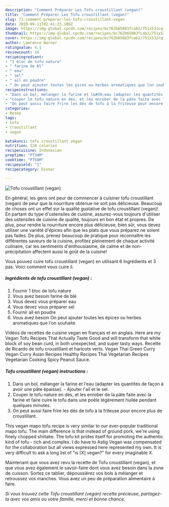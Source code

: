 ```yaml
---
description: "Comment Préparer Les Tofu croustillant (vegan)"
title: "Comment Préparer Les Tofu croustillant (vegan)"
slug: 71-comment-preparer-les-tofu-croustillant-vegan
date: 2020-09-11T02:41:23.186Z
image: https://img-global.cpcdn.com/recipes/bc762b65883fcab2/751x532cq70/tofu-croustillant-vegan-photo-principale-de-la-recette.jpg
thumbnail: https://img-global.cpcdn.com/recipes/bc762b65883fcab2/751x532cq70/tofu-croustillant-vegan-photo-principale-de-la-recette.jpg
cover: https://img-global.cpcdn.com/recipes/bc762b65883fcab2/751x532cq70/tofu-croustillant-vegan-photo-principale-de-la-recette.jpg
author: Lawrence Warner
ratingvalue: 4.1
reviewcount: 14
recipeingredient:
- "1 bloc de tofu nature"
- " farine de bl"
- " eau"
- " sel"
- " ail en poudre"
- " On peut ajouter toutes les pices ou herbes aromatiques que lon souhaite"
recipeinstructions:
- "Dans un bol, mélanger la farine et l&#39;eau (adapter les quantités de façon à avoir une pâte épaisse). Ajouter l&#39;ail et le sel."
- "Couper le tofu nature en dés, et les enrober de la pâte faite avec la farine et faire cuire le tofu dans une poêle légèrement huilée pendant quelques minutes."
- "On peut aussi faire frire les dés de tofu à la friteuse pour encore plus de croustillant."
categories:
- Resep
tags:
- tofu
- croustillant
- vegan

katakunci: tofu croustillant vegan 
nutrition: 128 calories
recipecuisine: Indonesian
preptime: "PT34M"
cooktime: "PT58M"
recipeyield: "1"
recipecategory: Dinner

---
```



![Tofu croustillant (vegan)](https://img-global.cpcdn.com/recipes/bc762b65883fcab2/751x532cq70/tofu-croustillant-vegan-photo-principale-de-la-recette.jpg)

En général, les gens ont peur de commencer à cuisiner tofu croustillant (vegan) de peur que la nourriture obtenue ne soit pas délicieuse. Beaucoup de choses ont un effet sur la qualité gustative de tofu croustillant (vegan)! En partant du type d'ustensiles de cuisine, assurez-vous toujours d'utiliser des ustensiles de cuisine de qualité, toujours en bon état et propres. De plus, pour rendre la nourriture encore plus délicieuse, bien sûr, vous devez utiliser une variété d'épices afin que les plats que vous préparez ne soient pas fades. De plus, prenez beaucoup de pratique pour reconnaître les différentes saveurs de la cuisine, profitez pleinement de chaque activité culinaire, car les sentiments d'enthousiasme, de calme et de non-précipitation affectent aussi le goût de la cuisine!

<!--inarticleads1-->

Vous pouvez cuire tofu croustillant (vegan) en utilisant 6 Ingrédients et 3 pas. Voici comment vous cuire il.

##### Ingrédients de tofu croustillant (vegan) :

1. Fournir 1 bloc de tofu nature
1. Vous avez besoin  farine de blé
1. Vous devez vous préparer  eau
1. Vous devez vous préparer  sel
1. Fournir  ail en poudre
1. Vous avez besoin  On peut ajouter toutes les épices ou herbes aromatiques que l&#39;on souhaite


Vidéos de recettes de cuisine vegan en français et en anglais. Here are my Vegan Tofu Recipes That Actually Taste Good and will transform that white block of soy bean curd, in both unexpected, and super tasty ways. Recette de Ricardo de tofu croustillant et haricots verts. Vegan Thai Green Curry Vegan Curry Asian Recipes Healthy Recipes Thai Vegetarian Recipes Vegetarian Cooking Spicy Peanut Sauce. 

<!--inarticleads2-->

##### Tofu croustillant (vegan) instructions :

1. Dans un bol, mélanger la farine et l&#39;eau (adapter les quantités de façon à avoir une pâte épaisse). - Ajouter l&#39;ail et le sel.
1. Couper le tofu nature en dés, et les enrober de la pâte faite avec la farine et faire cuire le tofu dans une poêle légèrement huilée pendant quelques minutes.
1. On peut aussi faire frire les dés de tofu à la friteuse pour encore plus de croustillant.


This vegan mapo tofu recipe is very similar to our ever-popular traditional mapo tofu. The main difference is that instead of ground pork, we&#39;re using finely chopped shiitake. The tofu kit prides itself for promoting the authentic kind of tofu - rich and complex. I do have to Astig Vegan was compensated for the collaboration but all views expressed here represented my own. It is very difficult to ask a long list of &#34;is [X] vegan?&#34; for every imaginable X. 

<!--inarticleads1-->

<p>
Maintenant que vous avez revu la recette de Tofu croustillant (vegan), et que vous avez également le savoir-faire dont vous avez besoin dans la zone de cuisson. Sortez ce tablier, dépoussiérez vos bols à mélanger et retroussez vos manches. Vous avez un peu de préparation alimentaire à faire.
</p>

<p>
<i>Si vous trouvez cette Tofu croustillant (vegan) recette précieuse, partagez-la avec vos amis ou votre famille, merci et bonne chance.</i>
</p>
